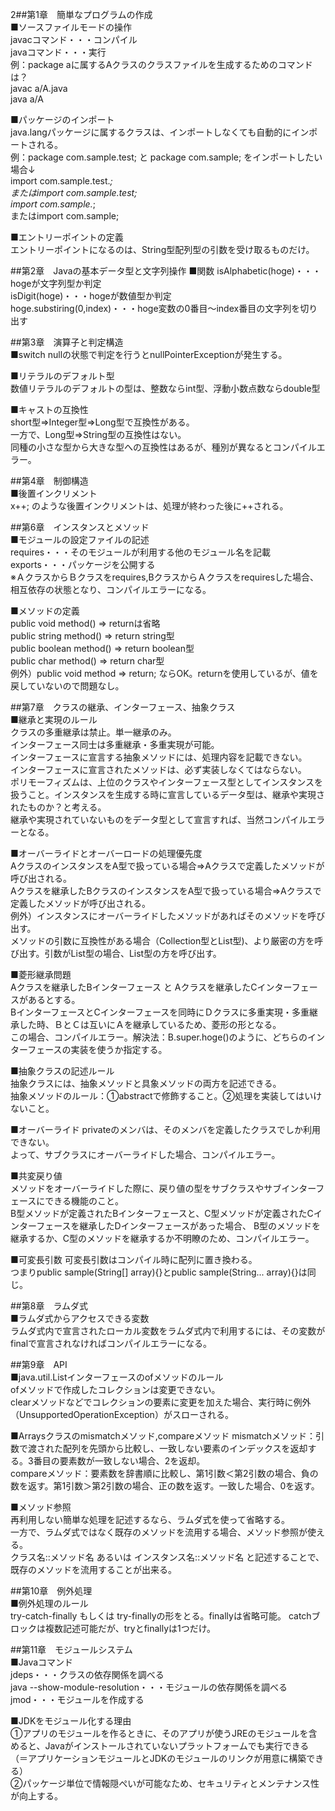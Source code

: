 2##第1章　簡単なプログラムの作成  
■ソースファイルモードの操作  
javacコマンド・・・コンパイル  
javaコマンド・・・実行  
例：package aに属するAクラスのクラスファイルを生成するためのコマンドは？  
javac a/A.java  
java a/A  

■パッケージのインポート  
java.langパッケージに属するクラスは、インポートしなくても自動的にインポートされる。  
例：package com.sample.test; と package com.sample; をインポートしたい場合↓  
import com.sample.test.*;  
またはimport com.sample.test;  
import com.sample.*;  
またはimport com.sample;  

■エントリーポイントの定義  
エントリーポイントになるのは、String型配列型の引数を受け取るものだけ。

##第2章　Javaの基本データ型と文字列操作
■関数
isAlphabetic(hoge)・・・hogeが文字列型か判定  
isDigit(hoge)・・・hogeが数値型か判定  
hoge.substiring(0,index)・・・hoge変数の0番目～index番目の文字列を切り出す  

##第3章　演算子と判定構造  
■switch
nullの状態で判定を行うとnullPointerExceptionが発生する。  

■リテラルのデフォルト型  
数値リテラルのデフォルトの型は、整数ならint型、浮動小数点数ならdouble型  

■キャストの互換性  
short型⇒Integer型⇒Long型で互換性がある。  
一方で、Long型⇒String型の互換性はない。  
同種の小さな型から大きな型への互換性はあるが、種別が異なるとコンパイルエラー。  

##第4章　制御構造  
■後置インクリメント  
x++; のような後置インクリメントは、処理が終わった後に++される。

##第6章　インスタンスとメソッド  
■モジュールの設定ファイルの記述  
requires・・・そのモジュールが利用する他のモジュール名を記載  
exports・・・パッケージを公開する  
※ＡクラスからＢクラスをrequires,BクラスからＡクラスをrequiresした場合、相互依存の状態となり、コンパイルエラーになる。  

■メソッドの定義  
public void method() ⇒ returnは省略  
public string method() ⇒ return string型  
public boolean method() ⇒ return boolean型  
public char method() ⇒ return char型  
例外）public void method ⇒ return; ならOK。returnを使用しているが、値を戻していないので問題なし。  

##第7章　クラスの継承、インターフェース、抽象クラス  
■継承と実現のルール  
クラスの多重継承は禁止。単一継承のみ。  
インターフェース同士は多重継承・多重実現が可能。  
インターフェースに宣言する抽象メソッドには、処理内容を記載できない。  
インターフェースに宣言されたメソッドは、必ず実装しなくてはならない。  
ポリモーフィズムは、上位のクラスやインターフェース型としてインスタンスを扱うこと。インスタンスを生成する時に宣言しているデータ型は、継承や実現されたものか？と考える。  
継承や実現されていないものをデータ型として宣言すれば、当然コンパイルエラーとなる。  

■オーバーライドとオーバーロードの処理優先度  
AクラスのインスタンスをA型で扱っている場合⇒Aクラスで定義したメソッドが呼び出される。  
Aクラスを継承したBクラスのインスタンスをA型で扱っている場合⇒Aクラスで定義したメソッドが呼び出される。  
例外）インスタンスにオーバーライドしたメソッドがあればそのメソッドを呼び出す。  
メソッドの引数に互換性がある場合（Collection型とList型)、より厳密の方を呼び出す。引数がList型の場合、List型の方を呼び出す。

■菱形継承問題  
Aクラスを継承したBインターフェース と Aクラスを継承したCインターフェースがあるとする。  
BインターフェースとCインターフェースを同時にＤクラスに多重実現・多重継承した時、ＢとＣは互いにＡを継承しているため、菱形の形となる。  
この場合、コンパイルエラー。解決法：B.super.hoge()のように、どちらのインターフェースの実装を使うか指定する。  

■抽象クラスの記述ルール  
抽象クラスには、抽象メソッドと具象メソッドの両方を記述できる。  
抽象メソッドのルール：①abstractで修飾すること。②処理を実装してはいけないこと。  

■オーバーライド
privateのメンバは、そのメンバを定義したクラスでしか利用できない。  
よって、サブクラスにオーバーライドした場合、コンパイルエラー。  

■共変戻り値  
メソッドをオーバーライドした際に、戻り値の型をサブクラスやサブインターフェースにできる機能のこと。  
B型メソッドが定義されたBインターフェースと、C型メソッドが定義されたCインターフェースを継承したDインターフェースがあった場合、 
B型のメソッドを継承するか、C型のメソッドを継承するか不明瞭のため、コンパイルエラー。  

■可変長引数
可変長引数はコンパイル時に配列に置き換わる。  
つまりpublic sample(String[] array){}とpublic sample(String... array){}は同じ。  


##第8章　ラムダ式  
■ラムダ式からアクセスできる変数  
ラムダ式内で宣言されたローカル変数をラムダ式内で利用するには、その変数がfinalで宣言されなければコンパイルエラーになる。 

##第9章　API  
■java.util.Listインターフェースのofメソッドのルール  
ofメソッドで作成したコレクションは変更できない。  
clearメソッドなどでコレクションの要素に変更を加えた場合、実行時に例外（UnsupportedOperationException）がスローされる。  

■Arraysクラスのmismatchメソッド,compareメソッド
mismatchメソッド：引数で渡された配列を先頭から比較し、一致しない要素のインデックスを返却する。3番目の要素数が一致しない場合、2を返却。  
compareメソッド：要素数を辞書順に比較し、第1引数＜第2引数の場合、負の数を返す。第1引数＞第2引数の場合、正の数を返す。一致した場合、0を返す。

■メソッド参照  
再利用しない簡単な処理を記述するなら、ラムダ式を使って省略する。  
一方で、ラムダ式ではなく既存のメソッドを流用する場合、メソッド参照が使える。  
クラス名::メソッド名 あるいは インスタンス名::メソッド名 と記述することで、既存のメソッドを流用することが出来る。  


##第10章　例外処理  
■例外処理のルール  
try-catch-finally もしくは try-finallyの形をとる。finallyは省略可能。
catchブロックは複数記述可能だが、tryとfinallyは1つだけ。  


##第11章　モジュールシステム  
■Javaコマンド  
jdeps・・・クラスの依存関係を調べる  
java --show-module-resolution・・・モジュールの依存関係を調べる  
jmod・・・モジュールを作成する  

■JDKをモジュール化する理由  
①アプリのモジュールを作るときに、そのアプリが使うJREのモジュールを含めると、Javaがインストールされていないプラットフォームでも実行できる  
（＝アプリケーションモジュールとJDKのモジュールのリンクが用意に構築できる）  
②パッケージ単位で情報隠ぺいが可能なため、セキュリティとメンテナンス性が向上する。  